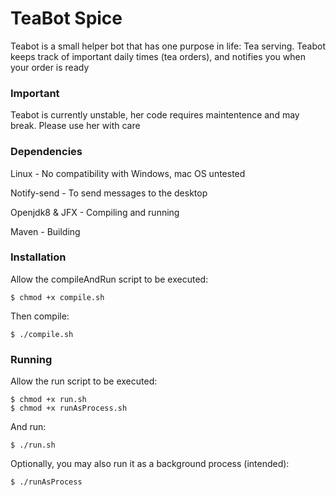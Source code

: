 # TeaBot Spice
Teabot is a small helper bot that has one purpose in life: Tea serving. Teabot keeps track of important daily times (tea orders), and notifies you when your order is ready
### Important
Teabot is currently unstable, her code requires maintentence and may break. Please use her with care
### Dependencies
Linux - No compatibility with Windows, mac OS untested

Notify-send - To send messages to the desktop

Openjdk8 & JFX - Compiling and running

Maven - Building

### Installation
Allow the compileAndRun script to be executed:
```
$ chmod +x compile.sh
```
Then compile:
```
$ ./compile.sh
```
### Running
Allow the run script to be executed:
```
$ chmod +x run.sh
$ chmod +x runAsProcess.sh
```
And run:
```
$ ./run.sh
```
Optionally, you may also run it as a background process (intended):
```
$ ./runAsProcess
```



